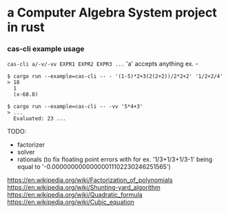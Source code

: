 # a Computer Algebra System project in rust

### cas-cli example usage
`cas-cli a/-v/-vv EXPR1 EXPR2 EXPR3 ...`
'a' accepts anything ex. -
```
$ cargo run --example=cas-cli -- - '(1-5)*2+3(2(2+2))/2*2+2' '1/2+2/4'
> 18
  1
  (x-68.8)
```
```
$ cargo run --example=cas-cli -- -vv '5*4+3'
> ...
  Evaluated: 23 ...
```

TODO:
- factorizer
- solver
- rationals (to fix floating point errors with for ex. '1/3+1/3+1/3-1' being equal to '-0.00000000000000011102230246251565')



https://en.wikipedia.org/wiki/Factorization_of_polynomials
https://en.wikipedia.org/wiki/Shunting-yard_algorithm
https://en.wikipedia.org/wiki/Quadratic_formula
https://en.wikipedia.org/wiki/Cubic_equation